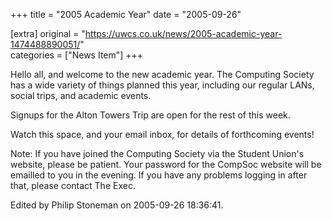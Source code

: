 +++
title = "2005 Academic Year"
date = "2005-09-26"

[extra]
original = "https://uwcs.co.uk/news/2005-academic-year-1474488890051/"    
categories = ["News Item"]
+++

Hello all, and welcome to the new academic year. The Computing Society has a wide variety of things planned this year, including our regular LANs, social trips, and academic events.

Signups for the Alton Towers Trip are open for the rest of this week.

Watch this space, and your email inbox, for details of forthcoming events\!

Note: If you have joined the Computing Society via the Student Union's website, please be patient. Your password for the CompSoc website will be emailled to you in the evening. If you have any problems logging in after that, please contact The Exec.

Edited by Philip Stoneman on 2005-09-26 18:36:41.

